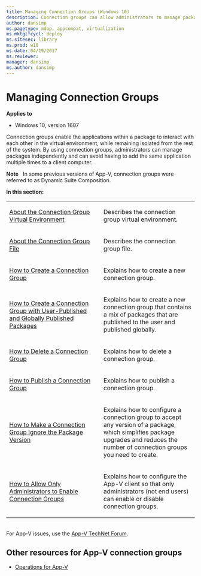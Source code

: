 ```yaml
---
title: Managing Connection Groups (Windows 10)
description: Connection groups can allow administrators to manage packages independently and avoid having to add the same application multiple times to a client computer.
author: dansimp
ms.pagetype: mdop, appcompat, virtualization
ms.mktglfcycl: deploy
ms.sitesec: library
ms.prod: w10
ms.date: 04/19/2017
ms.reviewer: 
manager: dansimp
ms.author: dansimp
---
```



# Managing Connection Groups

**Applies to**
-   Windows 10, version 1607

Connection groups enable the applications within a package to interact with each other in the virtual environment, while remaining isolated from the rest of the system. By using connection groups, administrators can manage packages independently and can avoid having to add the same application multiple times to a client computer.

**Note**  
In some previous versions of App-V, connection groups were referred to as Dynamic Suite Composition.

**In this section:**

<table>
<colgroup>
<col width="50%" />
<col width="50%" />
</colgroup>
<tbody>
<tr class="odd">
<td align="left"><p><a href="appv-connection-group-virtual-environment.md" data-raw-source="[About the Connection Group Virtual Environment](appv-connection-group-virtual-environment.md)">About the Connection Group Virtual Environment</a></p></td>
<td align="left"><p>Describes the connection group virtual environment.</p></td>
</tr>
<tr class="even">
<td align="left"><p><a href="appv-connection-group-file.md" data-raw-source="[About the Connection Group File](appv-connection-group-file.md)">About the Connection Group File</a></p></td>
<td align="left"><p>Describes the connection group file.</p></td>
</tr>
<tr class="odd">
<td align="left"><p><a href="appv-create-a-connection-group.md" data-raw-source="[How to Create a Connection Group](appv-create-a-connection-group.md)">How to Create a Connection Group</a></p></td>
<td align="left"><p>Explains how to create a new connection group.</p></td>
</tr>
<tr class="even">
<td align="left"><p><a href="appv-create-a-connection-group-with-user-published-and-globally-published-packages.md" data-raw-source="[How to Create a Connection Group with User-Published and Globally Published Packages](appv-create-a-connection-group-with-user-published-and-globally-published-packages.md)">How to Create a Connection Group with User-Published and Globally Published Packages</a></p></td>
<td align="left"><p>Explains how to create a new connection group that contains a mix of packages that are published to the user and published globally.</p></td>
</tr>
<tr class="odd">
<td align="left"><p><a href="appv-delete-a-connection-group.md" data-raw-source="[How to Delete a Connection Group](appv-delete-a-connection-group.md)">How to Delete a Connection Group</a></p></td>
<td align="left"><p>Explains how to delete a connection group.</p></td>
</tr>
<tr class="even">
<td align="left"><p><a href="appv-publish-a-connection-group.md" data-raw-source="[How to Publish a Connection Group](appv-publish-a-connection-group.md)">How to Publish a Connection Group</a></p></td>
<td align="left"><p>Explains how to publish a connection group.</p></td>
</tr>
<tr class="odd">
<td align="left"><p><a href="appv-configure-connection-groups-to-ignore-the-package-version.md" data-raw-source="[How to Make a Connection Group Ignore the Package Version](appv-configure-connection-groups-to-ignore-the-package-version.md)">How to Make a Connection Group Ignore the Package Version</a></p></td>
<td align="left"><p>Explains how to configure a connection group to accept any version of a package, which simplifies package upgrades and reduces the number of connection groups you need to create.</p></td>
</tr>
<tr class="even">
<td align="left"><p><a href="appv-allow-administrators-to-enable-connection-groups.md" data-raw-source="[How to Allow Only Administrators to Enable Connection Groups](appv-allow-administrators-to-enable-connection-groups.md)">How to Allow Only Administrators to Enable Connection Groups</a></p></td>
<td align="left"><p>Explains how to configure the App-V client so that only administrators (not end users) can enable or disable connection groups.</p></td>
</tr></tbody>
</table>

 




<br>For App-V issues, use the [App-V TechNet Forum](https://social.technet.microsoft.com/Forums/en-US/home?forum=mdopappv).

## Other resources for App-V connection groups


-   [Operations for App-V](appv-operations.md)

 

 






